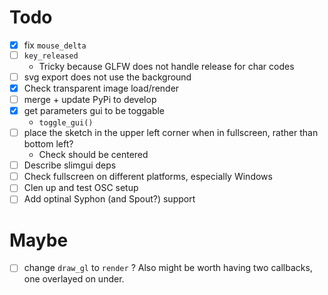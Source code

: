 # Todo

- [x] fix `mouse_delta`
- [ ] `key_released`
  - Tricky because GLFW does not handle release for char codes
- [ ] svg export does not use the background
- [x] Check transparent image load/render
- [ ] merge + update PyPi to develop
- [x] get parameters gui to be toggable
  - `toggle_gui()`
- [ ] place the sketch in the upper left corner when in fullscreen, rather than bottom left?
  - Check should be centered
- [ ] Describe slimgui deps 
- [ ] Check fullscreen on different platforms, especially Windows
- [ ] Clen up and test OSC setup
- [ ] Add optinal Syphon (and Spout?) support
# Maybe
- [ ] change `draw_gl` to `render` ? Also might be worth having two callbacks, one overlayed on under. 
